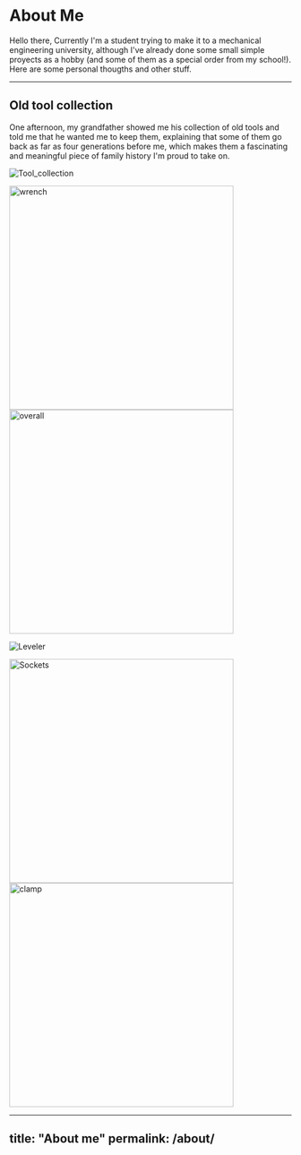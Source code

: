 # About Me
Hello there,
Currently I'm a student trying to make it to a mechanical engineering university, although I've already done some small simple proyects as a hobby (and some of them as a special order from my school!). Here are some personal thougths and other stuff.

---

## Old tool collection
One afternoon, my grandfather showed me his collection of old tools and told me that he wanted me to keep them, explaining that some of them go back as far as four generations before me, which makes them a fascinating and meaningful piece of family history I'm proud to take on.

![Tool_collection](../assets/other/Tools6.jpg)

<img src="../assets/other/Tools1.jpg" alt="wrench" width="400"> <img src="../assets/other/Tools2.jpg" alt="overall" width="400">

![Leveler](../assets/other/Tools4.jpg)

<img src="../assets/other/Tools5.jpg" alt="Sockets" width="400"> <img src="../assets/other/Tools3.jpg" alt="clamp" width="400">

---
title: "About me"
permalink: /about/
---
